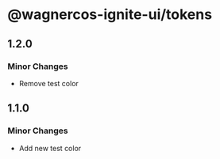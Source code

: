 # @wagnercos-ignite-ui/tokens

## 1.2.0

### Minor Changes

- Remove test color

## 1.1.0

### Minor Changes

- Add new test color
